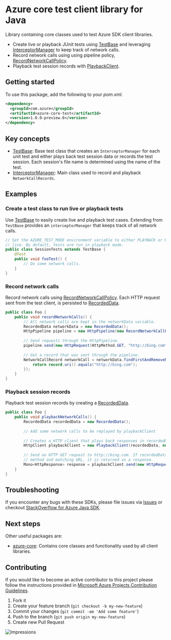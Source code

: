 # Azure core test client library for Java

Library containing core classes used to test Azure SDK client libraries.

* Create live or playback JUnit tests using [TestBase][TestBase.java] and
  leveraging [InterceptorManager][InterceptorManager.java] to keep track of
  network calls.
* Record network calls using using pipeline policy,
  [RecordNetworkCallPolicy][RecordNetworkCallPolicy.java].
* Playback test session records with [PlaybackClient][PlaybackClient.java].

## Getting started

To use this package, add the following to your _pom.xml_.
```xml
<dependency>
  <groupId>com.azure</groupId>
  <artifactId>azure-core-test</artifactId>
  <version>1.0.0-preview.6</version>
</dependency>
```

## Key concepts

* [TestBase][TestBase.java]: Base test class that creates an `InterceptorManager` for each unit test and either plays
  back test session data or records the test session. Each session's file name is determined using the name of the test.
* [InterceptorManager][InterceptorManager.java]: Main class used to record and playback `NetworkCallRecords`.

## Examples

### Create a test class to run live or playback tests

Use [TestBase][TestBase.java] to easily create live and playback test cases. Extending from `TestBase` provides an
`interceptorManager` that keeps track of all network calls.

```java
// Set the AZURE_TEST_MODE environment variable to either PLAYBACK or RECORD to determine if tests are playback or
// live. By default, tests are run in playback mode.
public class SessionTests extends TestBase {
    @Test
    public void fooTest() {
        // Do some network calls.
    }
}
```

### Record network calls

Record network calls using [RecordNetworkCallPolicy][RecordNetworkCallPolicy.java]. Each HTTP request sent from the test
client, is persisted to [RecordedData][RecordedData.java].

```java
public class Foo {
    public void recordNetworkCalls() {
        // All network calls are kept in the networkData variable.
        RecordedData networkData = new RecordedData();
        HttpPipeline pipeline = new HttpPipeline(new RecordNetworkCallPolicy(recordedData));
    
        // Send requests through the HttpPipeline.
        pipeline.send(new HttpRequest(HttpMethod.GET, "http://bing.com"));
    
        // Get a record that was sent through the pipeline.
        NetworkCallRecord networkCall = networkData.findFirstAndRemoveNetworkCall(record -> {
            return record.uri().equals("http://bing.com");
        });
    }
}

```

### Playback session records

Playback test session records by creating a [RecordedData][RecordedData.java].

```java
public class Foo {
    public void playbackNetworkCalls() {
        RecordedData recordedData = new RecordedData();
    
        // Add some network calls to be replayed by playbackClient
    
        // Creates a HTTP client that plays back responses in recordedData.
        HttpClient playbackClient = new PlaybackClient(recordedData, null);
    
        // Send an HTTP GET request to http://bing.com. If recordedData contains a NetworkCallRecord with a matching HTTP
        // method and matching URL, it is returned as a response.
        Mono<HttpResponse> response = playbackClient.send(new HttpRequest(HttpMethod.GET, "http://bing.com"));
    }
}
```

## Troubleshooting

If you encounter any bugs with these SDKs, please file issues via
[Issues](https://github.com/Azure/azure-sdk-for-java/issues) or checkout
[StackOverflow for Azure Java SDK](http://stackoverflow.com/questions/tagged/azure-java-sdk).

## Next steps

Other useful packages are:
* [azure-core](../azure-core): Contains core classes and functionality used by all client libraries.

## Contributing

If you would like to become an active contributor to this project please follow the instructions provided in
[Microsoft Azure Projects Contribution Guidelines](http://azure.github.io/guidelines.html).

1. Fork it
1. Create your feature branch (`git checkout -b my-new-feature`)
1. Commit your changes (`git commit -am 'Add some feature'`)
1. Push to the branch (`git push origin my-new-feature`)
1. Create new Pull Request

[InterceptorManager.java]: ./src/main/java/com/azure/core/test/InterceptorManager.java
[PlaybackClient.java]: ./src/main/java/com/azure/core/test/http/PlaybackClient.java
[RecordedData.java]: ./src/main/java/com/azure/core/test/models/RecordedData.java
[RecordNetworkCallPolicy.java]: ./src/main/java/com/azure/core/test/policy/RecordNetworkCallPolicy.java
[TestBase.java]: ./src/main/java/com/azure/core/test/TestBase.java

![Impressions](https://azure-sdk-impressions.azurewebsites.net/api/impressions/azure-sdk-for-java/sdk/core/azure-core-test/README.png)
